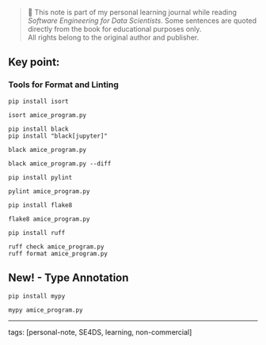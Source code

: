 
> 📘 This note is part of my personal learning journal while reading *Software Engineering for Data Scientists*.
> Some sentences are quoted directly from the book for educational purposes only.  
> All rights belong to the original author and publisher.


## Key point:

### Tools for Format and Linting 

```
pip install isort

isort amice_program.py
```

```
pip install black
pip install "black[jupyter]"

black amice_program.py

black amice_program.py --diff
```

```
pip install pylint

pylint amice_program.py
```

```
pip install flake8

flake8 amice_program.py
```

```
pip install ruff

ruff check amice_program.py
ruff format amice_program.py
```

## New! - Type Annotation

```
pip install mypy

mypy amice_program.py
```



---
tags: [personal-note, SE4DS, learning, non-commercial]
